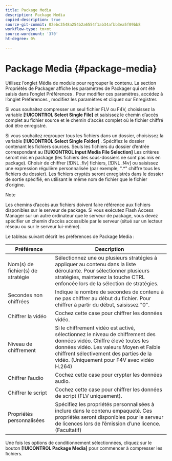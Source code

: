 ```yaml
---
title: Package Media
description: Package Media
copied-description: true
source-git-commit: 02ebc3548a254b2a6554f1ab34afbb3ea5f09bb8
workflow-type: tm+mt
source-wordcount: '370'
ht-degree: 0%

---
```


# Package Media {#package-media}

Utilisez l’onglet Média de module pour regrouper le contenu. La section Propriétés de Packager affiche les paramètres de Packager qui ont été saisis dans l’onglet Préférences . Pour modifier ces paramètres, accédez à l’onglet Préférences , modifiez les paramètres et cliquez sur Enregistrer.

Si vous souhaitez compresser un seul fichier FLV ou F4V, choisissez la variable **[!UICONTROL Select Single File]** et saisissez le chemin d’accès complet au fichier source et le chemin d’accès complet où le fichier chiffré doit être enregistré.

Si vous souhaitez regrouper tous les fichiers dans un dossier, choisissez la variable **[!UICONTROL Select Single Folder]** . Spécifiez le dossier contenant les fichiers sources. Seuls les fichiers du dossier d’entrée correspondant au **[!UICONTROL Input Media File Selection]** Les critères seront mis en package (les fichiers des sous-dossiers ne sont pas mis en package). Choisir de chiffrer [!DNL .flv] fichiers, [!DNL .f4v] ou saisissez une expression régulière personnalisée (par exemple, &quot;.&#42;&quot; chiffre tous les fichiers du dossier). Les fichiers cryptés seront enregistrés dans le dossier de sortie spécifié, en utilisant le même nom de fichier que le fichier d’origine.

>[!NOTE]
>
>Les chemins d’accès aux fichiers doivent faire référence aux fichiers disponibles sur le serveur de package. Si vous exécutez Flash Access Manager sur un autre ordinateur que le serveur de package, vous devez spécifier un chemin d’accès accessible par le serveur (situé sur un lecteur réseau ou sur le serveur lui-même).

Le tableau suivant décrit les préférences de Package Media :

| Préférence | Description |
|---|---|
| Nom(s) de fichier(s) de stratégie | Sélectionnez une ou plusieurs stratégies à appliquer au contenu dans la liste déroulante. Pour sélectionner plusieurs stratégies, maintenez la touche CTRL enfoncée lors de la sélection de stratégies. |
| Secondes non chiffrées | Indique le nombre de secondes de contenu à ne pas chiffrer au début du fichier. Pour chiffrer à partir du début, saisissez &quot;0&quot;. |
| Chiffrer la vidéo | Cochez cette case pour chiffrer les données vidéo. |
| Niveau de chiffrement | Si le chiffrement vidéo est activé, sélectionnez le niveau de chiffrement des données vidéo. Chiffre élevé toutes les données vidéo. Les valeurs Moyen et Faible chiffrent sélectivement des parties de la vidéo. (Uniquement pour F4V avec vidéo H.264) |
| Chiffrer l’audio | Cochez cette case pour crypter les données audio. |
| Chiffrer le script | Cochez cette case pour chiffrer les données de script (FLV uniquement). |
| Propriétés personnalisées | Spécifiez les propriétés personnalisées à inclure dans le contenu empaqueté. Ces propriétés seront disponibles pour le serveur de licences lors de l’émission d’une licence. (Facultatif) |

Une fois les options de conditionnement sélectionnées, cliquez sur le bouton **[!UICONTROL Package Media]** pour commencer à compresser les fichiers.
